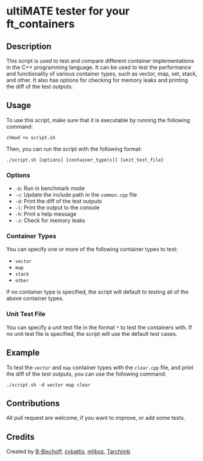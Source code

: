 # ultiMATE tester for your ft_containers

## Description
This script is used to test and compare different container implementations in the C++ programming language. It can be used to test the performance and functionality of various container types, such as vector, map, set, stack, and other. It also has options for checking for memory leaks and printing the diff of the test outputs.

## Usage
To use this script, make sure that it is executable by running the following command:
```
chmod +x script.sh
```

Then, you can run the script with the following format:
```
./script.sh [options] [container_type(s)] [unit_test_file]
```

### Options
- `-b`: Run in benchmark mode
- `-c`: Update the include path in the `common.cpp` file
- `-d`: Print the diff of the test outputs
- `-l`: Print the output to the console
- `-h`: Print a help message
- `-z`: Check for memory leaks

### Container Types
You can specify one or more of the following container types to test:

- `vector`
- `map`
- `stack`
- `other`

If no container type is specified, the script will default to testing all of the above container types.

### Unit Test File
You can specify a unit test file in the format `*` to test the containers with. If no unit test file is specified, the script will use the default test cases.

## Example
To test the `vector` and `map` container types with the `clear.cpp` file, and print the diff of the test outputs, you can use the following command:
```
./script.sh -d vector map clear
```

## Contributions
All pull request are welcome, if you want to improve, or add some tests.

## Credits
Created by [B-Bischoff](https://github.com/B-Bischoff), 
[cybattis](https://github.com/cybattis), 
[mliboz](https://github.com/MaxenceLiboz), 
[Tarchimb](https://github.com/Tarchimb)
